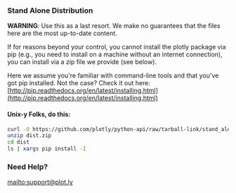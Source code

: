 ### Stand Alone Distribution

**WARNING**: Use this as a last resort. We make no guarantees that the files here are the most up-to-date content.

If for reasons beyond your control, you cannot install the plotly package via pip (e.g., you need to install on a machine without an internet connection), you can install via a zip file we provide (see below).

Here we assume you're familiar with command-line tools and that you've got pip installed. Not the case? Check it out here:
[http://pip.readthedocs.org/en/latest/installing.html](http://pip.readthedocs.org/en/latest/installing.html)

#### Unix-y Folks, do this:
```bash
curl -O https://github.com/plotly/python-api/raw/tarball-link/stand_alone_dist/dist.zip
unzip dist.zip
cd dist
ls | xargs pip install -I
```

### Need Help?
<mailto:support@plot.ly>
